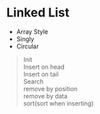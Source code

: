 # Linked List

- Array Style
- Singly
- Circular

> Init  
Insert on head  
Insert on tail  
Search  
remove by position  
remove by data  
sort(sort when inserting)  
